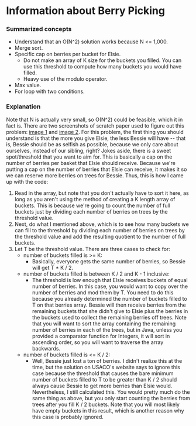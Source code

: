 # Information about Berry Picking
### Summarized concepts
  - Understand that an O(N^2) solution works because N <= 1,000.
  - Merge sort.
  - Specific cap on berries per bucket for Elsie.
    - Do not make an array of K size for the buckets you filled. You can use this threshold to compute how many buckets you would have filled.
    - Heavy use of the modulo operator.
  - Max value.
  - For loop with two conditions.

### Explanation
Note that N is actually very small, so O(N^2) could be feasible, which it in fact is. There are two screenshots of scratch paper used to figure out this problem: [image 1](https://github.com/TurtleCamera/USACO-TurtleCamera/blob/main/CSE%20199%20Workspace/images/Berries_1.jpg) and [image 2](https://github.com/TurtleCamera/USACO-TurtleCamera/blob/main/CSE%20199%20Workspace/images/Berries_2.jpg). For this problem, the first thing you should understand is that the more you give Elsie, the less Bessie will have -- that is, Bessie should be as selfish as possible, because we only care about ourselves, instead of our sibling, right? Jokes aside, there is a sweet spot/threshold that you want to aim for. This is basically a cap on the number of berries per basket that Elsie should receive. Because we're putting a cap on the number of berries that Elsie can receive, it makes it so we can reserve more berries on trees for Bessie. Thus, this is how I came up with the code:
1. Read in the array, but note that you don't actually have to sort it here, as long as you aren't using the method of creating a K length array of buckets. This is because we're going to count the number of full buckets just by dividing each number of berries on trees by the threshold value.
2. Next, do what I mentioned above, which is to see how many buckets we can fill to the threshold by dividing each number of berries on trees by the threshold value and add the resulting quotient to the number of full buckets.
3. Let T be the threshold value. There are three cases to check for:
    - number of buckets filled is >= K:
        - Basically, everyone gets the same number of berries, so Bessie will get T * K / 2.
    - number of buckets filled is between K / 2 and K - 1 inclusive:
        - The threshold is low enough that Elsie receives buckets of equal number of berries. In this case, you would want to copy over the number of berries and mod them by T. You need to do this because you already determined the number of buckets filled to T on that berries array. Bessie will then receive berries from the remaining buckets that she didn't give to Elsie plus the berries in the buckets used to collect the remaining berries off trees. Note that you will want to sort the array containing the remaining number of berries in each of the trees, but in Java, unless you provided a comparator function for Integers, it will sort in ascending order, so you will want to traverse the array backwards.
    - number of buckets filled is <= K / 2:
        - Well, Bessie just lost a ton of berries. I didn't realize this at the time, but the solution on USACO's website says to ignore this case because the threshold that causes the bare minimum number of buckets filled to T to be greater than K / 2 should always cause Bessie to get more berries than Elsie would. Nevertheless, I still calculated this. You would pretty much do the same thing as above, but you only start counting the berries from trees after you fill K / 2 buckets. Note that you will most likely have empty buckets in this result, which is another reason why this case is probably ignored.
